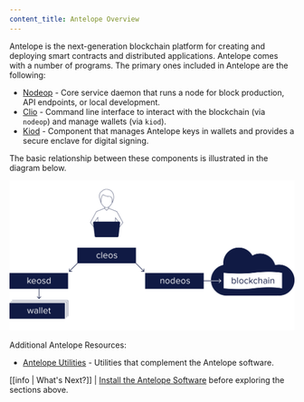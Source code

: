 ```yaml
---
content_title: Antelope Overview
---
```


Antelope is the next-generation blockchain platform for creating and deploying smart contracts and distributed applications. Antelope comes with a number of programs. The primary ones included in Antelope are the following:

* [Nodeop](01_nodeop/index.md) - Core service daemon that runs a node for block production, API endpoints, or local development.
* [Clio](02_clio/index.md) - Command line interface to interact with the blockchain (via `nodeop`) and manage wallets (via `kiod`).
* [Kiod](03_kiod/index.md) - Component that manages Antelope keys in wallets and provides a secure enclave for digital signing.

The basic relationship between these components is illustrated in the diagram below.

![Antelope components](leap_components.png)

Additional Antelope Resources:
* [Antelope Utilities](10_utilities/index.md) - Utilities that complement the Antelope software.  

[//]: # (THIS IS A COMMENT REMOVING BROKEN LINKS)  
[//]: # (Upgrade-Guide-20_upgrade-guide/index.md-antelope-version/protocol-upgrade-guide.)  
[//]: # (Release Notes 30_release-notes/index.md  - All release notes for this Antelope version.)  

[[info | What's Next?]]
| [Install the Antelope Software](00_install/index.md) before exploring the sections above.
